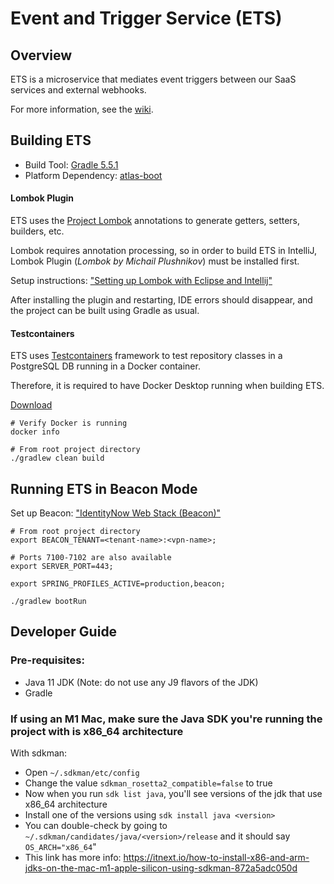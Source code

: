 # Event and Trigger Service (ETS)

Overview
--------
ETS is a microservice that mediates event triggers between our SaaS services and external webhooks.

For more information, see the [wiki](https://github.com/sailpoint/ets/wiki).

Building ETS
------------

* Build Tool: [Gradle 5.5.1](https://docs.gradle.org/5.5.1/userguide/userguide.html)
* Platform Dependency: [atlas-boot](https://github.com/sailpoint/atlas-boot)

#### Lombok Plugin

ETS uses the [Project Lombok](https://projectlombok.org/features/all) annotations to generate getters,
setters, builders, etc.

Lombok requires annotation processing, so in order to build ETS in IntelliJ, Lombok Plugin
(_Lombok by Michail Plushnikov_) must be installed first.

Setup instructions: ["Setting up Lombok with Eclipse and Intellij"](https://www.baeldung.com/lombok-ide)

After installing the plugin and restarting, IDE errors should disappear, and the project can be built using
Gradle as usual.

#### Testcontainers

ETS uses [Testcontainers](https://www.testcontainers.org/) framework to test repository classes
in a PostgreSQL DB running in a Docker container.

Therefore, it is required to have Docker Desktop running when building ETS.

[Download](https://www.docker.com/products/docker-desktop)

```shell script
# Verify Docker is running
docker info

# From root project directory
./gradlew clean build
```

Running ETS in Beacon Mode
--------------------------

Set up Beacon: ["IdentityNow Web Stack (Beacon)"](https://app.getguru.com/card/crk86dXi/IdentityNow-Web-Stack-Beacon)

```shell script
# From root project directory
export BEACON_TENANT=<tenant-name>:<vpn-name>;

# Ports 7100-7102 are also available
export SERVER_PORT=443;

export SPRING_PROFILES_ACTIVE=production,beacon;

./gradlew bootRun
```

Developer Guide
----------------
### Pre-requisites:
 - Java 11 JDK (Note: do not use any J9 flavors of the JDK)
 - Gradle

### If using an M1 Mac, make sure the Java SDK you're running the project with is x86_64 architecture

With sdkman: 
 - Open `~/.sdkman/etc/config`
 - Change the value `sdkman_rosetta2_compatible=false` to true
 - Now when you run `sdk list java`, you'll see versions of the jdk that use x86_64 architecture
 - Install one of the versions using `sdk install java <version>`
 - You can double-check by going to `~/.sdkman/candidates/java/<version>/release` and it should say `OS_ARCH="x86_64`"
 - This link has more info: https://itnext.io/how-to-install-x86-and-arm-jdks-on-the-mac-m1-apple-silicon-using-sdkman-872a5adc050d



